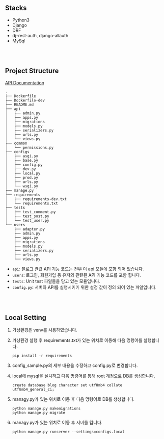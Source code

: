 ## Stacks
- Python3
- Django
- DRF
- dj-rest-auth, django-allauth
- MySql

<br>
<br>


## Project Structure
[API Documentation](https://documenter.getpostman.com/view/14112304/Uz5AsKJu)

```
.
├── Dockerfile
├── Dockerfile-dev
├── README.md
├── api
│   ├── admin.py
│   ├── apps.py
│   ├── migrations
│   ├── models.py
│   ├── serializers.py
│   ├── urls.py
│   └── views.py
├── common
│   └── permissions.py
├── configs
│   ├── asgi.py
│   ├── base.py
│   ├── config.py
│   ├── dev.py
│   ├── local.py
│   ├── prod.py
│   ├── urls.py
│   └── wsgi.py
├── manage.py
├── requirements
│   ├── requirements-dev.txt
│   └── requirements.txt
├── tests
│   ├── test_comment.py
│   ├── test_post.py
│   └── test_user.py
└── users
    ├── adapter.py
    ├── admin.py
    ├── apps.py
    ├── migrations
    ├── models.py
    ├── serializers.py
    ├── urls.py
    └── views.py

```
- `api`: 블로그 관련 API 기능 코드는 전부 이 api 모듈에 포함 되어 있습니다.
- `users`: 로그인, 회원가입 등 유저와 관련된 API 기능 코드를 포함 힙니다.
- `tests`: Unit test 파일들을 담고 있는 모듈입니다.
- `config.py`: 서버와 API를 실행시키기 위한 설정 값이 정의 되어 있는 파일입니다.

<br>
<br>

## Local Setting
1. 가상환경은 venv를 사용하였습니다.
2. 가상환경 실행 후 requirements.txt가 있는 위치로 이동해 다음 명령어를 실행합니다.
	```
	pip install -r requirements
	```
3. config_sample.py의 세부 내용을 수정하고 config.py로 변경합니다.

4. local에 mysql을 설치하고 다음 명령어를 통해 root 계정으로 DB를 생성합니다.
    ```
    create database blog character set utf8mb4 collate utf8mb4_general_ci;
    ```

5. managy.py가 있는 위치로 이동 후 다음 명령어로 DB를 생성합니다.
    ```
    python manage.py makemigrations
    python manage.py migrate
    ```

6. managy.py가 있는 위치로 이동 후 서버를 킵니다.
    ```
    python manage.py runserver --settings=configs.local
    ```
